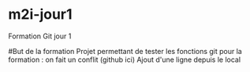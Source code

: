 # m2i-jour1
Formation Git jour 1

#But de la formation
Projet permettant de tester les fonctions git pour la formation : on fait un conflit (github ici)
Ajout d'une ligne depuis le local
